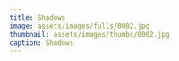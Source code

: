 ```yaml
---
title: Shadows
image: assets/images/fulls/0002.jpg
thumbnail: assets/images/thumbs/0002.jpg
caption: Shadows
---
```

